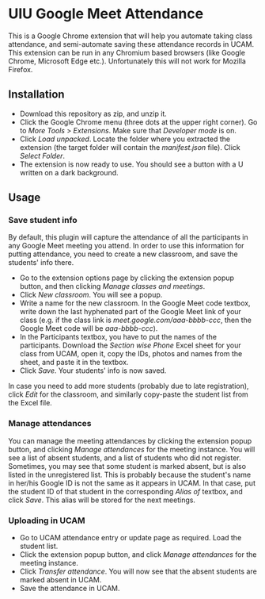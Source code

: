# UIU Google Meet Attendance

This is a Google Chrome extension that will help you automate taking class attendance, and semi-automate saving these attendance records in UCAM. This extension can be run in any Chromium based browsers (like Google Chrome, Microsoft Edge etc.). Unfortunately this will not work for Mozilla Firefox.

## Installation

* Download this repository as zip, and unzip it.
* Click the Google Chrome menu (three dots at the upper right corner). Go to *More Tools* > *Extensions*. Make sure that *Developer mode* is on.
* Click *Load unpacked*. Locate the folder where you extracted the extension (the target folder will contain the *manifest.json* file). Click *Select Folder*.
* The extension is now ready to use. You should see a button with a U written on a dark background.

## Usage

### Save student info

By default, this plugin will capture the attendance of all the participants in any Google Meet meeting you attend. In order to use this information for putting attendance, you need to create a new classroom, and save the students' info there.

* Go to the extension options page by clicking the extension popup button, and then clicking *Manage classes and meetings*.
* Click *New classroom*. You will see a popup.
* Write a name for the new classroom. In the Google Meet code textbox, write down the last hyphenated part of the Google Meet link of your class (e.g. if the class link is *meet.google.com/aaa-bbbb-ccc*, then the Google Meet code will be *aaa-bbbb-ccc*).
* In the Participants textbox, you have to put the names of the participants. Download the *Section wise Phone* Excel sheet for your class from UCAM, open it, copy the IDs, photos and names from the sheet, and paste it in the textbox.
* Click *Save*. Your students' info is now saved.

In case you need to add more students (probably due to late registration), click *Edit* for the classroom, and similarly copy-paste the student list from the Excel file.

### Manage attendances

You can manage the meeting attendances by clicking the extension popup button, and clicking *Manage attendances* for the meeting instance. You will see a list of absent students, and a list of students who did not register. Sometimes, you may see that some student is marked absent, but is also listed in the unregistered list. This is probably because the student's name in her/his Google ID is not the same as it appears in UCAM. In that case, put the student ID of that student in the corresponding *Alias of* textbox, and click *Save*. This alias will be stored for the next meetings.

### Uploading in UCAM

* Go to UCAM attendance entry or update page as required. Load the student list.
* Click the extension popup button, and click *Manage attendances* for the meeting instance.
* Click *Transfer attendance*. You will now see that the absent students are marked absent in UCAM.
* Save the attendance in UCAM.
